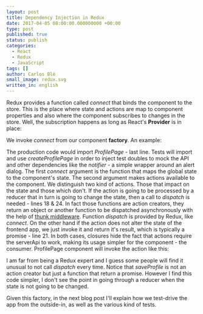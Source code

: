 ```yaml
---
layout: post
title: Dependency Injection in Redux
date: 2017-04-05 08:00:00.000000000 +00:00
type: post
published: true
status: publish
categories:
  - React
  - Redux
  - JavaScript
tags: []
author: Carlos Blé
small_image: redux.svg
written_in: english
---
```


Redux provides a function called _connect_ that binds the component to the store. This
is the place where state and actions are map to component properties and also where 
the component subscribes to changes in the store. Well, the subscription happens as 
long as React's **Provider** is in place:

<script src="https://gist.github.com/carlosble/ba0a2d955a018dc91e3fa507fd49383e.js"></script>
 
We invoke _connect_ from our component **factory**. An example:

<script src="https://gist.github.com/carlosble/613f5a1e0d997eac8855a852c467cf86.js"></script>

The production code would import _ProfilePage_ - last line. Tests will 
import and use _createProfilePage_ in order to inject test doubles to mock the 
API and other dependencies like the _notifier_ - a simple wrapper around an alert dialog.
The first _connect_ argument is the function that maps the global state to the 
component's state. The second argument makes actions available to the component. We
distinguish two kind of actions. Those that impact on the state and those
which don't. If the action is going to be processed by a reducer that in turn is going to 
change the state, then a call to _dispatch_ is needed - lines 18 & 24. In fact
 those functions are action creators, they return an object or another function
 to be dispatched asynchronously with the help of [thunk middleware](https://github.com/gaearon/redux-thunk). 
 Function _dispatch_ is provided by Redux, like _connect_. On the other hand
if the action does not alter the state of the frontend app, we just invoke it and return
it's result, which is typically a promise - line 21. In both cases, closures hide
the fact that actions require the serverApi to work, making its usage simpler
for the component - the consumer. ProfilePage component will invoke 
the action like this:

<script src="https://gist.github.com/carlosble/0c28de1038ba9032506ec74ddafc299b.js"></script>

I am far from being a Redux expert and I guess some people will find it unusual to not
call _dispatch_ every time. Notice that _saveProfile_ is not an action creator but just
 a function that return a promise. However I find this code simpler, I don't see the
 point in going through a reducer when the state is not going to be changed.
 
 Given this factory, in the next blog post I'll explain how we test-drive the app from
 the outside-in, as well as the various kind of tests.